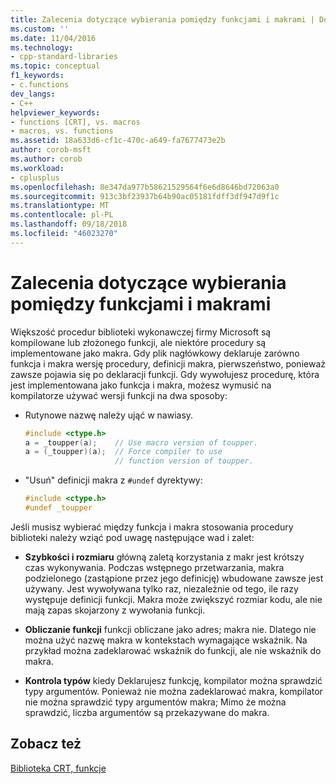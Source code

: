 ```yaml
---
title: Zalecenia dotyczące wybierania pomiędzy funkcjami i makrami | Dokumentacja firmy Microsoft
ms.custom: ''
ms.date: 11/04/2016
ms.technology:
- cpp-standard-libraries
ms.topic: conceptual
f1_keywords:
- c.functions
dev_langs:
- C++
helpviewer_keywords:
- functions [CRT], vs. macros
- macros, vs. functions
ms.assetid: 18a633d6-cf1c-470c-a649-fa7677473e2b
author: corob-msft
ms.author: corob
ms.workload:
- cplusplus
ms.openlocfilehash: 8e347da977b58621529564f6e6d8646bd72063a0
ms.sourcegitcommit: 913c3bf23937b64b90ac05181fdff3df947d9f1c
ms.translationtype: MT
ms.contentlocale: pl-PL
ms.lasthandoff: 09/18/2018
ms.locfileid: "46023270"
---
```

# <a name="recommendations-for-choosing-between-functions-and-macros"></a>Zalecenia dotyczące wybierania pomiędzy funkcjami i makrami

Większość procedur biblioteki wykonawczej firmy Microsoft są kompilowane lub złożonego funkcji, ale niektóre procedury są implementowane jako makra. Gdy plik nagłówkowy deklaruje zarówno funkcja i makra wersję procedury, definicji makra, pierwszeństwo, ponieważ zawsze pojawia się po deklaracji funkcji. Gdy wywołujesz procedurę, która jest implementowana jako funkcja i makra, możesz wymusić na kompilatorze używać wersji funkcji na dwa sposoby:

- Rutynowe nazwę należy ująć w nawiasy.

    ```C
    #include <ctype.h>
    a = _toupper(a);    // Use macro version of toupper.
    a = (_toupper)(a);  // Force compiler to use
                        // function version of toupper.
    ```

- "Usuń" definicji makra z `#undef` dyrektywy:

    ```C
    #include <ctype.h>
    #undef _toupper
    ```

Jeśli musisz wybierać między funkcja i makra stosowania procedury biblioteki należy wziąć pod uwagę następujące wad i zalet:

- **Szybkości i rozmiaru** główną zaletą korzystania z makr jest krótszy czas wykonywania. Podczas wstępnego przetwarzania, makra podzielonego (zastąpione przez jego definicję) wbudowane zawsze jest używany. Jest wywoływana tylko raz, niezależnie od tego, ile razy występuje definicji funkcji. Makra może zwiększyć rozmiar kodu, ale nie mają zapas skojarzony z wywołania funkcji.

- **Obliczanie funkcji** funkcji obliczane jako adres; makra nie. Dlatego nie można użyć nazwę makra w kontekstach wymagające wskaźnik. Na przykład można zadeklarować wskaźnik do funkcji, ale nie wskaźnik do makra.

- **Kontrola typów** kiedy Deklarujesz funkcję, kompilator można sprawdzić typy argumentów. Ponieważ nie można zadeklarować makra, kompilator nie można sprawdzić typy argumentów makra; Mimo że można sprawdzić, liczba argumentów są przekazywane do makra.

## <a name="see-also"></a>Zobacz też

[Biblioteka CRT, funkcje](../c-runtime-library/crt-library-features.md)